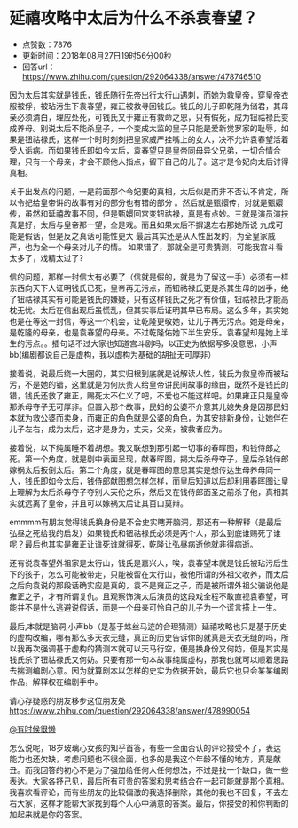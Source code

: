 # 延禧攻略中太后为什么不杀袁春望？
- 点赞数：7876
- 更新时间：2018年08月27日19时56分00秒
- 回答url：https://www.zhihu.com/question/292064338/answer/478746510
<body>
 <p data-pid="aJ4JoqNJ">因为太后其实就是钱氏，钱氏随行先帝出行太行山遇刺，而她为救皇帝，穿皇帝衣服被俘，被玷污生下袁春望，雍正被救寻回钱氏。钱氏的儿子即乾隆为储君，其母亲必须清白，理应处死，可钱氏又于雍正有救命之恩，只有假死，成为钮祜禄氏变成养母。别说太后不能杀皇子，一个变成太监的皇子只能是爱新觉罗家的耻辱，如果是钮祜禄氏，这样一个时时刻刻把皇家威严挂嘴上的女人，决不允许袁春望活着受人诟病。而如果钱氏即如今太后，袁春望只是皇帝同母异父兄弟，一切合情合理，只有一个母亲，才会不顾他人指点，留下自己的儿子。这才是令妃向太后讨得真相。</p>
 <p data-pid="SitS594b">关于出发点的问题，一是前面那个令妃要的真相，太后似是而非不否认不肯定，所以令妃给皇帝讲的故事有对的部分也有错的部分 。然后就是甄嬛传，对就是甄嬛传，虽然和延禧故事不同，但是甄嬛回宫变钮祜禄，真是有点妙。三就是演员演技真是好，太后与皇帝那一望，全是戏。而且如果太后不摒退左右那她所说 九成可能是假话，但是反之真话可能性更大 最后其实还是从人性出发的，为全皇家威严，也为全一个母亲对儿子的情。 如果错了，那就全是可贵猜测，可能我宫斗看太多了，戏精太过了?</p>
 <p data-pid="ictG1EcV">信的问题，那样一封信太有必要了（信就是假的，就是为了留这一手）必须有一样东西向天下人证明钱氏已死，皇帝再无污点，而钮祜禄氏更是杀其生母的凶手，绝了钮祜禄其实有可能是钱氏的嫌疑，只有这样钱氏之死才有价值，钮祜禄氏才能高枕无忧。太后在信出现后虽慌乱，但其实事后证明其早已布局。这么多年，其实她也是在等这一封信，等这一个机会，让乾隆更敬她，让儿子再无污点。她是母亲，是乾隆的母亲，也是袁春望的母亲。不过乾隆佑她下半生安乐。袁春望却是她上半生的污点。。插句话不过大家也知道宫斗剧吗，以正史为依据写多没意思，小声bb(编剧都说自己是虚构，我以虚构为基础的胡扯无可厚非）</p>
 <p data-pid="hgr5jTl4">接着说，说最后绕一大圈的，其实归根到底就是说解读人性，钱氏为救皇帝而被玷污，不是她的错，这里就是为何庆贵人给皇帝讲民间故事的缘由，既然不是钱氏的错，钱氏还救了雍正，赐死太不仁义了吧，不爱也不能这样吧。如果雍正只是皇帝那杀母夺子无可厚非。但置入那个故事，民妇的公婆不介意其儿媳失身是因那民妇本就为救公婆而卖身，而雍正的角色就是公婆的角色，为其安排新身份，让她伴在儿子左右，成为太后，这才是身为，丈夫，父亲，被救者应为。</p>
 <p data-pid="ejS5MRFA">接着说，以下纯属睡不着胡想。我又联想到那引起一切事的春晖图，和钱侍郎之死。第一个角度，就是剧中表面呈现，献春晖图，揭太后杀母夺子，皇后杀钱侍郎嫁祸太后扳倒太后。第二个角度，就是春晖图的意思其实是想传达生母养母同一人，钱氏即如今太后，钱侍郎献图想怎样怎样，而皇后知道以后却利用春晖图让皇上理解为太后杀母夺子夺别人天伦之乐，然后又在钱侍郎面圣之前杀了他，真相其实就远离了皇帝，并且可以嫁祸太后让其百口莫辩。</p>
 <p data-pid="_x-BmdXh">emmmm有朋友觉得钱氏换身份是不合史实瞎开脑洞，那还有一种解释（是最后弘昼之死给我的启发）如果钱氏和钮祜禄氏必须是两个人，那么到底谁赐死了谁呢？最后也其实是雍正让谁死谁就得死，乾隆让弘昼病逝他就非得病逝。</p>
 <p data-pid="tDGW_95H">还有说袁春望外祖家是太行山，钱氏是嘉兴人，唉，袁春望本就是钱氏被玷污后生下的孩子，怎么可能被带走，只能被留在太行山，被他所谓的外祖父收养，而太后之后向袁说的那段话确实应是真的，袁不是雍正之子，而是被所谓外祖父骗说他是雍正之子，才有所谓复仇。且观察饰演太后演员的这段戏全程不敢直视袁春望，可能并不是什么逃避说假话，而是一个母亲可怜自己的儿子为一个谎言搭上一生。</p>
 <p data-pid="GJ77yTGm">最后,本就是脑洞,小声bb（是基于蛛丝马迹的合理猜测）延禧攻略也只是基于历史的虚构改编，哪有那么多天衣无缝，真正的历史告诉你的就真是天衣无缝的吗，所以我再次强调基于虚构的猜测本就可以天马行空，便是换身份又何妨，便是其实是钱氏杀了钮祜禄氏又何妨。只要有那一句本故事纯属虚构，那我也就可以顺着思路去揣测编剧心意。因为就算剧本以怎样的史实为依据开始，最后它也只会某某编剧作品，解释权在编剧手中。</p>
 <p data-pid="_fkFIZM7">请心存疑惑的朋友移步这位朋友处<a href="https://www.zhihu.com/question/292064338/answer/478990054" class="internal"><span class="invisible">https://www.</span><span class="visible">zhihu.com/question/2920</span><span class="invisible">64338/answer/478990054</span><span class="ellipsis"></span></a></p><a data-hash="72f6e6b89b9ab3cc80c4debec8c70a2c" href="https://www.zhihu.com/people/72f6e6b89b9ab3cc80c4debec8c70a2c" class="member_mention" data-hovercard="p$b$72f6e6b89b9ab3cc80c4debec8c70a2c">@有时候很懒</a>
 <p></p>
 <p data-pid="sumLq6mt">怎么说呢，18岁玻璃心女孩的知乎首答，有些一全面否认的评论接受不了，表达能力也还欠缺，考虑问题也不很全面，也多的是我这个年龄不懂的地方，真是献丑。而我回答的初心不是为了强加给任何人任何想法，不过是找一个缺口，做一些表达。大家各抒己见，最后所有可贵的答案和思考结合在一起可能就是那个真相。我喜欢看评论，而有些朋友的比较偏激的我选择删除，其他的我也不回复，不去左右大家，这样才能帮大家找到每个人心中满意的答案。最后，你接受的和你判断的加起来就是你的答案。</p>
</body>
